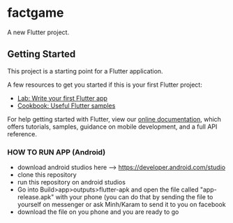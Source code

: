 # factgame

A new Flutter project.

## Getting Started

This project is a starting point for a Flutter application.

A few resources to get you started if this is your first Flutter project:

- [Lab: Write your first Flutter app](https://flutter.dev/docs/get-started/codelab)
- [Cookbook: Useful Flutter samples](https://flutter.dev/docs/cookbook)

For help getting started with Flutter, view our
[online documentation](https://flutter.dev/docs), which offers tutorials,
samples, guidance on mobile development, and a full API reference.

### HOW TO RUN APP (Android)
- download android studios here --> https://developer.android.com/studio
- clone this repository
- run this repository on android studios
- Go into Build>app>outputs>flutter-apk and open the file called "app-release.apk" with your phone (you can do that by sending the file to yourself on messenger or ask Minh/Karam to send it to you on facebook
- download the file on you phone and you are ready to go 
